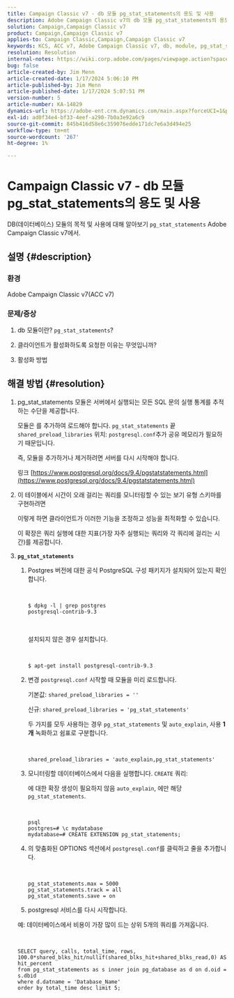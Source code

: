```yaml
---
title: Campaign Classic v7 - db 모듈 pg_stat_statements의 용도 및 사용
description: Adobe Campaign Classic v7의 db 모듈 pg_stat_statements의 용도와 사용에 대해 알아봅니다.
solution: Campaign,Campaign Classic v7
product: Campaign,Campaign Classic v7
applies-to: Campaign Classic,Campaign,Campaign Classic v7
keywords: KCS, ACC v7, Adobe Campaign Classic v7, db, module, pg_stat_statement, FAQ, PostgreSQL, postgres
resolution: Resolution
internal-notes: https://wiki.corp.adobe.com/pages/viewpage.action?spaceKey=neolane&title=Database+performance+optimization+-+Identify+bottleneck+queries+with+execution+statistics#Databaseperformanceoptimization-Identifybottleneckquerieswithexecutionstatistics-pg_stat_statements
bug: false
article-created-by: Jim Menn
article-created-date: 1/17/2024 5:06:10 PM
article-published-by: Jim Menn
article-published-date: 1/17/2024 5:07:51 PM
version-number: 5
article-number: KA-14829
dynamics-url: https://adobe-ent.crm.dynamics.com/main.aspx?forceUCI=1&pagetype=entityrecord&etn=knowledgearticle&id=ceb6acb1-5ab5-ee11-a569-6045bd006268
exl-id: ad0f34e4-bf33-4eef-a290-7b0a3e92a6c9
source-git-commit: 845b416d58e6c359076edde171dc7e6a3d494e25
workflow-type: tm+mt
source-wordcount: '267'
ht-degree: 1%

---
```


# Campaign Classic v7 - db 모듈 pg_stat_statements의 용도 및 사용


DB(데이터베이스) 모듈의 목적 및 사용에 대해 알아보기 `pg_stat_statements` Adobe Campaign Classic v7에서.

## 설명 {#description}


### 환경

Adobe Campaign Classic v7(ACC v7)



### 문제/증상

1. db 모듈이란? `pg_stat_statements`?

2. 클라이언트가 활성화하도록 요청한 이유는 무엇입니까?

3. 활성화 방법


## 해결 방법 {#resolution}


1. pg_stat_statements 모듈은 서버에서 실행되는 모든 SQL 문의 실행 통계를 추적하는 수단을 제공합니다.


   모듈은 를 추가하여 로드해야 합니다. `pg_stat_statements` 끝 `shared_preload_libraries` 위치: `postgresql.conf`추가 공유 메모리가 필요하기 때문입니다.


   즉, 모듈을 추가하거나 제거하려면 서버를 다시 시작해야 합니다.


   링크 [https://www.postgresql.org/docs/9.4/pgstatstatements.html](https://www.postgresql.org/docs/9.4/pgstatstatements.html)
2. 이 테이블에서 시간이 오래 걸리는 쿼리를 모니터링할 수 있는 보기 유형 스키마를 구현하려면


   이렇게 하면 클라이언트가 이러한 기능을 조정하고 성능을 최적화할 수 있습니다.


   이 확장은 쿼리 실행에 대한 지표(가장 자주 실행되는 쿼리와 각 쿼리에 걸리는 시간)를 제공합니다.
3. <b>`pg_stat_statements`</b>

   1. Postgres 버전에 대한 공식 PostgreSQL 구성 패키지가 설치되어 있는지 확인합니다.


      <br>

      ```
      $ dpkg -l | grep postgres
      postgresql-contrib-9.3
      ```



      <br>

      설치되지 않은 경우 설치합니다.


      <br>

      ```
      $ apt-get install postgresql-contrib-9.3
      ```




   2. 변경 `postgresql.conf` 시작할 때 모듈을 미리 로드합니다.


      기본값: `shared_preload_libraries = ''`


      신규: `shared_preload_libraries = 'pg_stat_statements'`


      두 가지를 모두 사용하는 경우 `pg_stat_statements` 및 `auto_explain`, 사용 <b>1개</b> 녹화하고 쉼표로 구분합니다.


      <br>

      ```
      shared_preload_libraries = 'auto_explain,pg_stat_statements'
      ```




   3. 모니터링할 데이터베이스에서 다음을 실행합니다. `CREATE` 쿼리:


      에 대한 확장 생성이 필요하지 않음 `auto_explain`, 에만 해당 `pg_stat_statements`.


      <br>

      ```
      psql
      postgres=# \c mydatabase
      mydatabase=# CREATE EXTENSION pg_stat_statements;
      ```




   4. 의 맞춤화된 OPTIONS 섹션에서 `postgresql.conf`를 클릭하고 줄을 추가합니다.


      <br>

      ```
      pg_stat_statements.max = 5000
      pg_stat_statements.track = all
      pg_stat_statements.save = on
      ```


   5. postgresql 서비스를 다시 시작합니다.



   예: 데이터베이스에서 비용이 가장 많이 드는 상위 5개의 쿼리를 가져옵니다.


   <br>

   ```
   SELECT query, calls, total_time, rows, 100.0*shared_blks_hit/nullif(shared_blks_hit+shared_blks_read,0) AS hit_percent
   from pg_stat_statements as s inner join pg_database as d on d.oid = s.dbid
   where d.datname = 'Database_Name'
   order by total_time desc limit 5;
   ```
